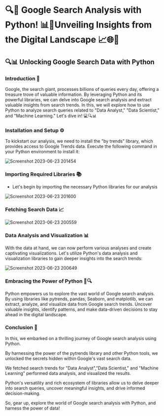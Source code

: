 
# 🔍🐍 Google Search Analysis with Python! 📊🔎Unveiling Insights from the Digital Landscape 📈🌐🔎

## 🔍📊 Unlocking Google Search Data with Python

### Introduction 🌟
Google, the search giant, processes billions of queries every day, offering a treasure trove of valuable information.
By leveraging Python and its powerful libraries, we can delve into Google search analysis and extract valuable insights from search trends. 
In this, we will explore how to use Python to analyze search queries related to "Data Analyst," "Data Scientist," and "Machine Learning." 
Let's dive in! 💻🔍📊
### Installation and Setup ⚙️
To kickstart our analysis, we need to install the "by trends" library, which provides access to Google Trends data. 
Execute the following command in your Python environment to install it:

![Screenshot 2023-06-23 201454](https://github.com/DataAsh21/Google--search--Analysis./assets/133566238/ba71825d-7541-4b8b-b535-b983e0d6fae5)

### Importing Required Libraries 📚
* Let's begin by importing the necessary Python libraries for our analysis
  
![Screenshot 2023-06-23 201600](https://github.com/DataAsh21/Google--search--Analysis./assets/133566238/b459d033-63b9-4e8d-b4d0-7b296a5454c0)

### Fetching Search Data 📈

![Screenshot 2023-06-23 200559](https://github.com/DataAsh21/Google--search--Analysis./assets/133566238/66eae425-ba35-49e9-8689-6004382c119f)
### Data Analysis and Visualization 📊
With the data at hand, we can now perform various analyses and create captivating visualizations.
Let's utilize Python's data analysis and visualization libraries to gain deeper insights into the search trends:

![Screenshot 2023-06-23 200649](https://github.com/DataAsh21/Google--search--Analysis./assets/133566238/9bcabf6e-3b29-4f4d-9a4e-3615300b7178)
### Embracing the Power of Python 🐍🔍
Python empowers us to explore the vast world of Google search analysis.
By using libraries like pytrends, pandas, Seaborn, and matplotlib, we can extract, analyze, and visualize data from Google search trends. 
Uncover valuable insights, identify patterns, and make data-driven decisions to stay ahead in the digital landscape.

### Conclusion 📝
In this, we embarked on a thrilling journey of Google search analysis using Python.

By harnessing the power of the pytrends library and other Python tools, we unlocked the secrets hidden within Google's vast search data.

We fetched search trends for "Data Analyst","Data Scientist," and "Machine Learning" performed data analysis, and visualized the results.

Python's versatility and rich ecosystem of libraries allow us to delve deeper into search queries, uncover meaningful insights, and drive informed decision-making.

So, gear up, explore the world of Google search analysis with Python, and harness the power of data!
